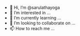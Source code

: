 - 👋 Hi, I’m @sarulathayoga
- 👀 I’m interested in ...
- 🌱 I’m currently learning ...
- 💞️ I’m looking to collaborate on ...
- 📫 How to reach me ...

<!---
sarulathayoga/sarulathayoga is a ✨ special ✨ repository because its `README.md` (this file) appears on your GitHub profile.
You can click the Preview link to take a look at your changes.
--->
